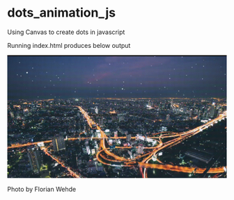 # dots_animation_js
Using Canvas to create dots in javascript

Running index.html produces below output

![Output animation](output.gif)

Photo by Florian Wehde
